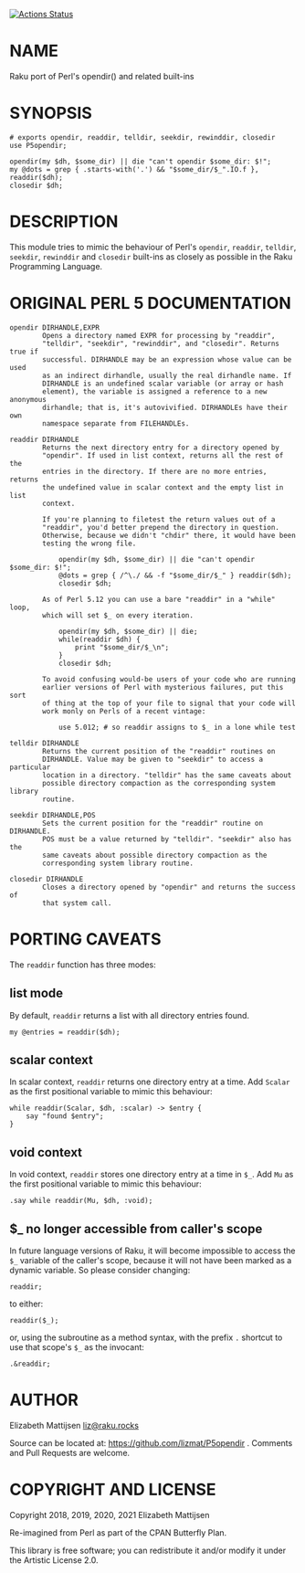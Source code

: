 [![Actions Status](https://github.com/lizmat/P5opendir/workflows/test/badge.svg)](https://github.com/lizmat/P5opendir/actions)

NAME
====

Raku port of Perl's opendir() and related built-ins

SYNOPSIS
========

    # exports opendir, readdir, telldir, seekdir, rewinddir, closedir
    use P5opendir;

    opendir(my $dh, $some_dir) || die "can't opendir $some_dir: $!";
    my @dots = grep { .starts-with('.') && "$some_dir/$_".IO.f }, readdir($dh);
    closedir $dh;

DESCRIPTION
===========

This module tries to mimic the behaviour of Perl's `opendir`, `readdir`, `telldir`, `seekdir`, `rewinddir` and `closedir` built-ins as closely as possible in the Raku Programming Language.

ORIGINAL PERL 5 DOCUMENTATION
=============================

    opendir DIRHANDLE,EXPR
            Opens a directory named EXPR for processing by "readdir",
            "telldir", "seekdir", "rewinddir", and "closedir". Returns true if
            successful. DIRHANDLE may be an expression whose value can be used
            as an indirect dirhandle, usually the real dirhandle name. If
            DIRHANDLE is an undefined scalar variable (or array or hash
            element), the variable is assigned a reference to a new anonymous
            dirhandle; that is, it's autovivified. DIRHANDLEs have their own
            namespace separate from FILEHANDLEs.

    readdir DIRHANDLE
            Returns the next directory entry for a directory opened by
            "opendir". If used in list context, returns all the rest of the
            entries in the directory. If there are no more entries, returns
            the undefined value in scalar context and the empty list in list
            context.

            If you're planning to filetest the return values out of a
            "readdir", you'd better prepend the directory in question.
            Otherwise, because we didn't "chdir" there, it would have been
            testing the wrong file.

                opendir(my $dh, $some_dir) || die "can't opendir $some_dir: $!";
                @dots = grep { /^\./ && -f "$some_dir/$_" } readdir($dh);
                closedir $dh;

            As of Perl 5.12 you can use a bare "readdir" in a "while" loop,
            which will set $_ on every iteration.

                opendir(my $dh, $some_dir) || die;
                while(readdir $dh) {
                    print "$some_dir/$_\n";
                }
                closedir $dh;

            To avoid confusing would-be users of your code who are running
            earlier versions of Perl with mysterious failures, put this sort
            of thing at the top of your file to signal that your code will
            work monly on Perls of a recent vintage:

                use 5.012; # so readdir assigns to $_ in a lone while test

    telldir DIRHANDLE
            Returns the current position of the "readdir" routines on
            DIRHANDLE. Value may be given to "seekdir" to access a particular
            location in a directory. "telldir" has the same caveats about
            possible directory compaction as the corresponding system library
            routine.

    seekdir DIRHANDLE,POS
            Sets the current position for the "readdir" routine on DIRHANDLE.
            POS must be a value returned by "telldir". "seekdir" also has the
            same caveats about possible directory compaction as the
            corresponding system library routine.

    closedir DIRHANDLE
            Closes a directory opened by "opendir" and returns the success of
            that system call.

PORTING CAVEATS
===============

The `readdir` function has three modes:

list mode
---------

By default, `readdir` returns a list with all directory entries found.

    my @entries = readdir($dh);

scalar context
--------------

In scalar context, `readdir` returns one directory entry at a time. Add `Scalar` as the first positional variable to mimic this behaviour:

    while readdir(Scalar, $dh, :scalar) -> $entry {
        say "found $entry";
    }

void context
------------

In void context, `readdir` stores one directory entry at a time in `$_`. Add `Mu` as the first positional variable to mimic this behaviour:

    .say while readdir(Mu, $dh, :void);

$_ no longer accessible from caller's scope
-------------------------------------------

In future language versions of Raku, it will become impossible to access the `$_` variable of the caller's scope, because it will not have been marked as a dynamic variable. So please consider changing:

    readdir;

to either:

    readdir($_);

or, using the subroutine as a method syntax, with the prefix `.` shortcut to use that scope's `$_` as the invocant:

    .&readdir;

AUTHOR
======

Elizabeth Mattijsen <liz@raku.rocks>

Source can be located at: https://github.com/lizmat/P5opendir . Comments and Pull Requests are welcome.

COPYRIGHT AND LICENSE
=====================

Copyright 2018, 2019, 2020, 2021 Elizabeth Mattijsen

Re-imagined from Perl as part of the CPAN Butterfly Plan.

This library is free software; you can redistribute it and/or modify it under the Artistic License 2.0.

